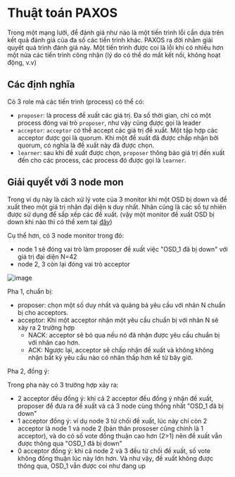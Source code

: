 # Thuật toán PAXOS
Trong một mạng lưới, để đánh giá như nào là một tiến trình lỗi cần dựa trên kết quả đánh giá của đa số các tiến trình khác.
PAXOS ra đời nhằm giải quyết quá trình đánh giá này.
Một tiến trình được coi là lỗi khi có nhiều hơn một nửa các tiến trình công nhận (lý do có thể do mất kết nối, không hoạt động, v.v)

## Các định nghĩa
Có 3 role mà các tiến trình (process) có thể có:
- `proposer`: là process đề xuất các giá trị. Đa số thời gian, chỉ có một process đóng vai trò `proposer`, như vậy cũng được gọi là leader
- `acceptor`: `acceptor` có thể accept các giá trị đề xuất. Một tập hợp các acceptor được gọi là quorum. Khi một đề xuất đã được chấp nhận bởi quorum, có nghĩa là đề xuất này đã được chọn.
- `learner`: sau khi đề xuất được chọn, `proposer` thông báo giá trị đến xuất đến cho các process, các process đó được gọi là `learner`.

## Giải quyết với 3 node mon
Trong ví dụ này là cách xử lý vote của 3 monitor khi một OSD bị down và đề xuất theo một giá trị nhãn đại diện `N` duy nhất. Nhãn cũng là các số tự nhiên được sử dụng để sắp xếp các đề xuất. (vậy một monitor đề xuất OSD bị down khi nào thì có thể xem tại [đây](https://docs.ceph.com/en/latest/rados/configuration/mon-osd-interaction/))

Cụ thể hơn, có 3 node monitor trong đó:
- node 1 sẽ đóng vai trò làm proposer đề xuất việc "OSD_1 đã bị down" với giá trị đại diện N=42
- node 2, 3 còn lại đóng vai trò acceptor

![image](https://user-images.githubusercontent.com/83684068/128969421-5f1ec787-2ea7-4811-a9ff-fdc763822b9f.png)

Pha 1, chuẩn bị:
- proposer: chọn một số duy nhất và quảng bá yêu cầu với nhãn N chuẩn bị cho acceptors.
- acceptor: Khi một acceptor nhận một yêu cầu chuẩn bị với nhãn N sẽ xảy ra 2 trường hợp
  - NACK: acceptor sẽ bỏ qua nếu nó đã nhận được yêu cầu chuẩn bị với nhãn cao hơn.
  - ACK: Ngược lại, acceptor sẽ chấp nhận đề xuất và không không nhận bất kỳ yêu cầu nào có nhãn thấp hơn kể từ bây giờ.

Pha 2, đồng ý:

Trong pha này có 3 trường hợp xảy ra:
- 2 acceptor đều đồng ý: khi cả 2 acceptor đều đồng ý nhận đề xuất, proposer để đưa ra để xuất và cả 3 node cùng thống nhất "OSD_1 đã bị down"
- 1 acceptor đồng ý: ví dụ node 3 từ chối đề xuất, lúc này chỉ còn 2 acceptor là node 1 và node 2 (bản thân prososer cũng chính là 1 acceptor), và do có số vote đồng thuận cao hơn (2>1) nên đề xuất vẫn được thông qua "OSD_1 đã bị down"
- 0 acceptor đồng ý: khi cả node 2 và 3 đều từ chối đề xuất, số vote không đồng thuận lúc này lớn hơn. Và như vậy, đề xuất không được thông qua, OSD_1 vẫn được coi như đang up
